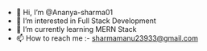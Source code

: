 - 👋 Hi, I’m @Ananya-sharma01
- 👀 I’m interested in Full Stack Development
- 🌱 I’m currently learning MERN Stack
- 📫 How to reach me :- sharmamanu23933@gmail.com

<!---
Ananya-sharma01/Ananya-sharma01 is a ✨ special ✨ repository because its `README.md` (this file) appears on your GitHub profile.
You can click the Preview link to take a look at your changes.
--->
<!--- Hello first commit in the repo --->
